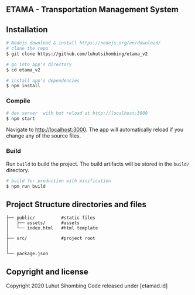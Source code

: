 ## ETAMA - Transportation Management System

## Installation

``` bash
# Nodejs download & install https://nodejs.org/en/download/
# clone the repo
$ git clone https://github.com/luhutsihombing/etama_v2

# go into app's directory
$ cd etama_v2

# install app's dependencies
$ npm install
```


### Compile 

``` bash
# dev server  with hot reload at http://localhost:3000
$ npm start
```

Navigate to [http://localhost:3000](http://localhost:3000). The app will automatically reload if you change any of the source files.

### Build

Run `build` to build the project. The build artifacts will be stored in the `build/` directory.

```bash
# build for production with minification
$ npm run build
```

## Project Structure directories and files

```
├── public/          #static files
│   ├── assets/      #assets
│   └── index.html   #html template
│
├── src/             #project root
│   
│
└── package.json
```

## Copyright and license
Copyright 2020 Luhut Sihombing Code released under [etamad.id]
